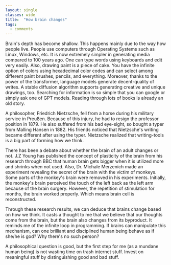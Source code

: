 ```yaml
---
layout: single
classes: wide
title:  "How brain changes"
tags:
  - comments
---
```


Brain's depth has become shallow.
This happens mainly due to the way how people live.
People use computers through Operating Systems such as Linux, Windows, etc.
It is now extremely simpler in generating media compared to 100 years ago. 
One can type words using keyboards and edit very easily. 
Also, drawing paint is a piece of cake. 
You have the infinite option of colors using hexadecimal color codes and can select among different paint brushes, pencils, and everything.
Moreover, thanks to the power of the transformer, language models generate decent-quality of writes.
A stable diffusion algorithm supports generating creative and unique drawings, too.
Searching for information is so simple that you can google or simply ask one of GPT models.
Reading through lots of books is already an old story.

A philosopher, Friedrich Nietzsche, fell from a horse during his military service in Preußen.
Because of this injury, he had to resign the professor position in 1879.
He also suffered from his bad eye-sight, so bought a typer from Malling Hansen in 1882.
His friends noticed that Nietzsche's writing became different after using the typer.
Nietzsche realized that writing-tools is a big part of forming how we think.

There has been a debate about whether the brain of an adult changes or not.
J.Z Young has published the concept of plasticity of the brain from his research through BBC that human brain gets bigger when it is utilized more and shrinks when not used.
Also, Dr. Michale Merzenich made an experiment revealing the secret of the brain with the victim of monkeys.
Some parts of the monkey's brain were removed in his experiments. 
Initially, the monkey's brain perceived the touch of the left back as the left arm because of the brain surgery.
However, the repetition of stimulation for months, the brain worked properly. 
Which means brain cell is reconstructed.

Through these research results, we can deduce that brains change based on how we think.
It casts a thought to me that we believe that our thoughts come from the brain, but the brain also changes from its byproduct.
It reminds me of the infinite loop in programming.
If brains can manipulate this mechanism, can one brilliant and disciplined human being behave as if she/he is god?
Why there's no such person?

A philosophical question is good, but the first step for me (as a mundane human being) is not wasting time on trash internet stuff.
Invest on meaningful stuff by distinguishing good and bad stuff.